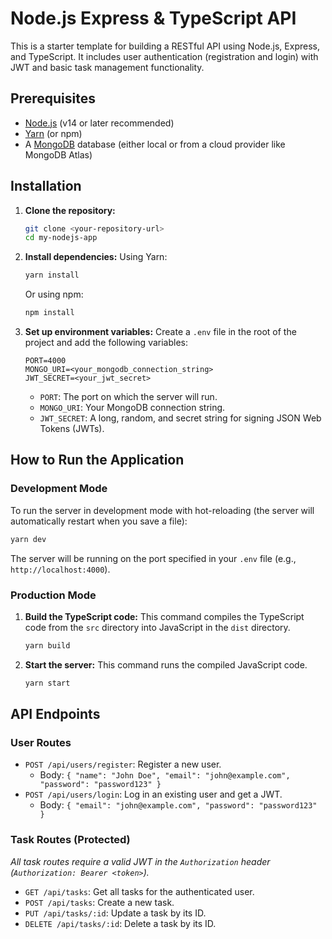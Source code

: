 # Node.js Express & TypeScript API

This is a starter template for building a RESTful API using Node.js, Express, and TypeScript. It includes user authentication (registration and login) with JWT and basic task management functionality.

## Prerequisites

- [Node.js](https://nodejs.org/) (v14 or later recommended)
- [Yarn](https://yarnpkg.com/) (or npm)
- A [MongoDB](https://www.mongodb.com/) database (either local or from a cloud provider like MongoDB Atlas)

## Installation

1.  **Clone the repository:**
    ```bash
    git clone <your-repository-url>
    cd my-nodejs-app
    ```

2.  **Install dependencies:**
    Using Yarn:
    ```bash
    yarn install
    ```
    Or using npm:
    ```bash
    npm install
    ```

3.  **Set up environment variables:**
    Create a `.env` file in the root of the project and add the following variables:

    ```env
    PORT=4000
    MONGO_URI=<your_mongodb_connection_string>
    JWT_SECRET=<your_jwt_secret>
    ```

    - `PORT`: The port on which the server will run.
    - `MONGO_URI`: Your MongoDB connection string.
    - `JWT_SECRET`: A long, random, and secret string for signing JSON Web Tokens (JWTs).

## How to Run the Application

### Development Mode

To run the server in development mode with hot-reloading (the server will automatically restart when you save a file):

```bash
yarn dev
```

The server will be running on the port specified in your `.env` file (e.g., `http://localhost:4000`).

### Production Mode

1.  **Build the TypeScript code:**
    This command compiles the TypeScript code from the `src` directory into JavaScript in the `dist` directory.
    ```bash
    yarn build
    ```

2.  **Start the server:**
    This command runs the compiled JavaScript code.
    ```bash
    yarn start
    ```

## API Endpoints

### User Routes

- `POST /api/users/register`: Register a new user.
  - Body: `{ "name": "John Doe", "email": "john@example.com", "password": "password123" }`
- `POST /api/users/login`: Log in an existing user and get a JWT.
  - Body: `{ "email": "john@example.com", "password": "password123" }`

### Task Routes (Protected)

*All task routes require a valid JWT in the `Authorization` header (`Authorization: Bearer <token>`).*

- `GET /api/tasks`: Get all tasks for the authenticated user.
- `POST /api/tasks`: Create a new task.
- `PUT /api/tasks/:id`: Update a task by its ID.
- `DELETE /api/tasks/:id`: Delete a task by its ID.
